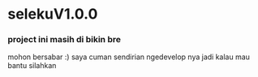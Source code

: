 # selekuV1.0.0
### project ini masih di bikin bre
mohon bersabar :) saya cuman sendirian ngedevelop nya jadi kalau mau bantu silahkan 
